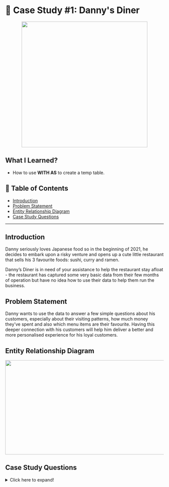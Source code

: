 # 🍜 Case Study #1: Danny's Diner 

<p align="center">
  <img width="400" height="400" src="https://8weeksqlchallenge.com/images/case-study-designs/1.png">
</p>

## **What I Learned?** 

- How to use **WITH AS** to create a temp table.

## 📘 Table of Contents
- [Introduction](#introduction)
- [Problem Statement](#problem-statement)
- [Entity Relationship Diagram](#entity-relationship-diagram)
- [Case Study Questions](#case-study-questions)

***

## **Introduction**

Danny seriously loves Japanese food so in the beginning of 2021, he decides to embark upon a risky venture and opens up a cute little restaurant that sells his 3 favourite foods: sushi, curry and ramen.

Danny’s Diner is in need of your assistance to help the restaurant stay afloat - the restaurant has captured some very basic data from their few months of operation but have no idea how to use their data to help them run the business.
## **Problem Statement**

Danny wants to use the data to answer a few simple questions about his customers, especially about their visiting patterns, how much money they’ve spent and also which menu items are their favourite. Having this deeper connection with his customers will help him deliver a better and more personalised experience for his loyal customers.

## **Entity Relationship Diagram**

<p align="center">
  <img width="600" height="300" src="https://user-images.githubusercontent.com/115451301/203495486-496eef9a-c72a-4f1c-bb6b-5d4a9c67a272.png">
</p>

## **Case Study Questions** 

<details>
<summary>
Click here to expand!
</summary>

1. What is the total amount each customer spent at the restaurant?

2. How many days has each customer visited the restaurant?

3. What was the first item from the menu purchased by each customer?

4. What is the most purchased item on the menu and how many times was it purchased by all customers?

5. Which item was the most popular for each customer?

6. Which item was purchased first by the customer after they became a member?

7. Which item was purchased just before the customer became a member?

8. What is the total items and amount spent for each member before they became a member?

9. If each $1 spent equates to 10 points and sushi has a 2x points multiplier - how many points would each customer have?

10. In the first week after a customer joins the program (including their join date) they earn 2x points on all items, not just sushi - how many points do customer A and B have at the end of January?
</details>
